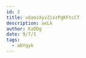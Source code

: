 ```yaml
---
id: 2
title: udaosXyvZixzPgKFtcCT
description: aeLk
author: KzDDg
date: 9/7/1
tags:
  - abYgyk
---
```

